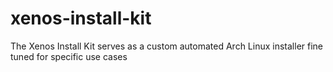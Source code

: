 # xenos-install-kit
The Xenos Install Kit serves as a custom automated Arch Linux installer fine tuned for specific use cases
